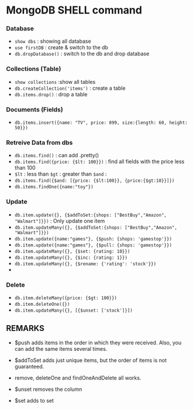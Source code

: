 # MongoDB SHELL command
### Database
- `show dbs` : showing all database
- `use firstDB` : create & switch to the db
- `db.dropDatabase()` : switch to the db and drop database

### Collections (Table)
- `show collections` :show all tables
- `db.createCollection('items')` : create a table
- `db.items.drop()` : drop a table

### Documents (Fields)
- `db.items.insert({name: "TV", price: 899, size:{length: 60, height: 50}})` 


### Retreive Data from dbs
- `db.items.find()`  : can add .pretty()
- `db.items.find({price: {$lt: 100}})` : find all fields with the price less than 100
- `$lt` : less than  `$gt` : greater than `$and` : 
- `db.items.find({$and: [{price: {$lt:100}}, {price:{$gt:10}}]})`  
- `db.items.findOne({name:"toy"})`

### Update
- `db.item.update({}, {$addToSet:{shops: ["BestBuy","Amazon", "Walmart"]}})` : Only update one item
- `db.item.updateMany({}, {$addToSet:{shops: ["BestBuy","Amazon", "Walmart"]}})`
- `db.item.update({name:"games"}, {$push: {shops: 'gamestop'}})`
- `db.item.update({name:"games"}, {$pull: {shops: 'gamestop'}})`
- `db.item.updateMany({}, {$set: {rating: 10}})`
- `db.item.updateMany({}, {$inc: {rating: 1}})`
- `db.item.updateMany({}, {$rename: {'rating': 'stock'}})`
- 

### Delete
- `db.item.deleteMany({price: {$gt: 100}})`
- `db.item.deleteOne({})`
- `db.item.updateMany({}, [{$unset: ['stock']}])`


## REMARKS
- $push adds items in the order in which they were received. Also, you can add the same items several times.

- $addToSet adds just unique items, but the order of items is not guaranteed.

- remove, deleteOne and findOneAndDelete all works.

- $unset removes the column

- $set adds to set